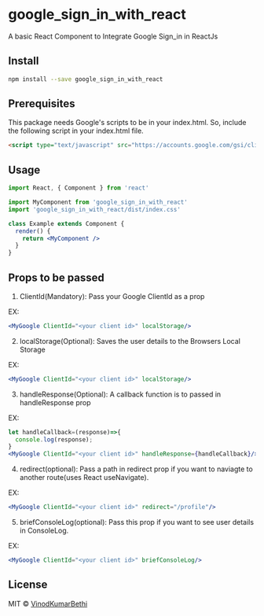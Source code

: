# google_sign_in_with_react
A basic React Component to Integrate Google Sign_in in ReactJs

## Install

```bash
npm install --save google_sign_in_with_react
```

## Prerequisites
This package needs Google's scripts to be in your index.html. So, include the following script in your index.html file.
```html
<script type="text/javascript" src="https://accounts.google.com/gsi/client"></script>
```



## Usage

```jsx
import React, { Component } from 'react'

import MyComponent from 'google_sign_in_with_react'
import 'google_sign_in_with_react/dist/index.css'

class Example extends Component {
  render() {
    return <MyComponent />
  }
}
```

## Props to be passed

1. ClientId(Mandatory): Pass your Google ClientId as a prop

EX:

```jsx
<MyGoogle ClientId="<your client id>" localStorage/>
```

2. localStorage(Optional): Saves the user details to the Browsers Local Storage

EX:

```jsx
<MyGoogle ClientId="<your client id>" localStorage/>
```

3. handleResponse(Optional): A callback function is to passed in handleResponse prop

EX:

```jsx
let handleCallback=(response)=>{
  console.log(response);
}
<MyGoogle ClientId="<your client id>" handleResponse={handleCallback}/>
```

4. redirect(optional): Pass a path in redirect prop if you want to naviagte to another route(uses React useNavigate).

EX:

```jsx
<MyGoogle ClientId="<your client id>" redirect="/profile"/>
```

5. briefConsoleLog(optional): Pass this prop if you want to see user details in ConsoleLog.

EX:

```jsx
<MyGoogle ClientId="<your client id>" briefConsoleLog/>
```

## License

MIT © [VinodKumarBethi](https://github.com/VinodKumarBethi)
